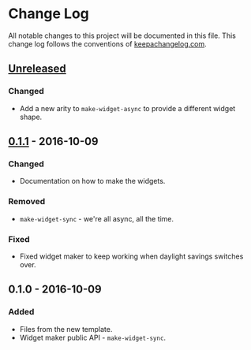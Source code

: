 # Change Log
All notable changes to this project will be documented in this file. This change log follows the conventions of [keepachangelog.com](http://keepachangelog.com/).

## [Unreleased]
### Changed
- Add a new arity to `make-widget-async` to provide a different widget shape.

## [0.1.1] - 2016-10-09
### Changed
- Documentation on how to make the widgets.

### Removed
- `make-widget-sync` - we're all async, all the time.

### Fixed
- Fixed widget maker to keep working when daylight savings switches over.

## 0.1.0 - 2016-10-09
### Added
- Files from the new template.
- Widget maker public API - `make-widget-sync`.

[Unreleased]: https://github.com/your-name/dp284-wandering-fingers/compare/0.1.1...HEAD
[0.1.1]: https://github.com/your-name/dp284-wandering-fingers/compare/0.1.0...0.1.1
